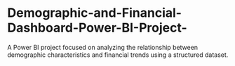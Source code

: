 # Demographic-and-Financial-Dashboard-Power-BI-Project-
A Power BI project focused on analyzing the relationship between demographic characteristics and financial trends using a structured dataset.
